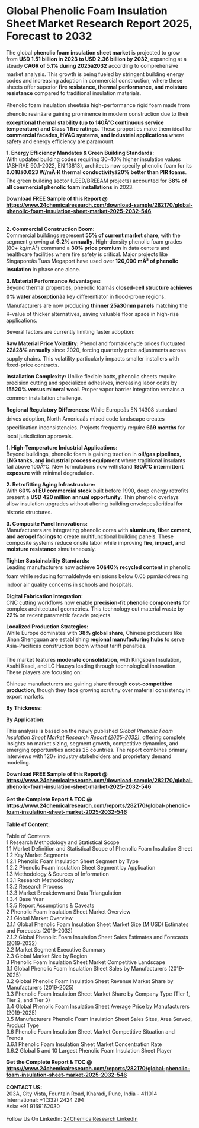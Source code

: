 <h1>Global Phenolic Foam Insulation Sheet Market Research Report 2025, Forecast to 2032</h1><p>The global <strong>phenolic foam insulation sheet market</strong> is projected to grow from <strong>USD 1.51 billion in 2023 to USD 2.36 billion by 2032</strong>, expanding at a steady <strong>CAGR of 5.1% during 2025â2032</strong> according to comprehensive market analysis. This growth is being fueled by stringent building energy codes and increasing adoption in commercial construction, where these sheets offer superior <strong>fire resistance, thermal performance, and moisture resistance</strong> compared to traditional insulation materials.</p><p>Phenolic foam insulation sheetsâa high-performance rigid foam made from phenolic resinâare gaining prominence in modern construction due to their <strong>exceptional thermal stability (up to 140Â°C continuous service temperature) and Class 1 fire ratings</strong>. These properties make them ideal for <strong>commercial facades, HVAC systems, and industrial applications</strong> where safety and energy efficiency are paramount.</p><p><strong>1. Energy Efficiency Mandates &amp; Green Building Standards:</strong><br>
With updated building codes requiring 30-40% higher insulation values (ASHRAE 90.1-2022, EN 13813), architects now specify phenolic foam for its <strong>0.018â0.023 W/mÂ·K thermal conductivityâ20% better than PIR foams</strong>. The green building sector (LEED/BREEAM projects) accounted for <strong>38% of all commercial phenolic foam installations</strong> in 2023.</p><div><b>Download FREE Sample of this Report @ 
            <a href="https://www.24chemicalresearch.com/download-sample/282170/global-phenolic-foam-insulation-sheet-market-2025-2032-546">
            https://www.24chemicalresearch.com/download-sample/282170/global-phenolic-foam-insulation-sheet-market-2025-2032-546</a></b></div><br><p><strong>2. Commercial Construction Boom:</strong><br>
Commercial buildings represent <strong>55% of current market share</strong>, with the segment growing at <strong>6.2% annually</strong>. High-density phenolic foam grades (80+ kg/mÂ³) command a <strong>30% price premium</strong> in data centers and healthcare facilities where fire safety is critical. Major projects like Singaporeâs Tuas Megaport have used over <strong>120,000 mÂ² of phenolic insulation</strong> in phase one alone.</p><p><strong>3. Material Performance Advantages:</strong><br>
Beyond thermal properties, phenolic foamâs <strong>closed-cell structure achieves 0% water absorption</strong>âa key differentiator in flood-prone regions. Manufacturers are now producing <strong>thinner 25â30mm panels</strong> matching the R-value of thicker alternatives, saving valuable floor space in high-rise applications.</p><p>Several factors are currently limiting faster adoption:</p><p><strong>Raw Material Price Volatility:</strong> Phenol and formaldehyde prices fluctuated <strong>22â28% annually</strong> since 2020, forcing quarterly price adjustments across supply chains. This volatility particularly impacts smaller installers with fixed-price contracts.</p><p><strong>Installation Complexity:</strong> Unlike flexible batts, phenolic sheets require precision cutting and specialized adhesives, increasing labor costs by <strong>15â20% versus mineral wool</strong>. Proper vapor barrier integration remains a common installation challenge.</p><p><strong>Regional Regulatory Differences:</strong> While Europeâs EN 14308 standard drives adoption, North Americaâs mixed code landscape creates specification inconsistencies. Projects frequently require <strong>6â9 months</strong> for local jurisdiction approvals.</p><p><strong>1. High-Temperature Industrial Applications:</strong><br>
Beyond buildings, phenolic foam is gaining traction in <strong>oil/gas pipelines, LNG tanks, and industrial process equipment</strong> where traditional insulants fail above 100Â°C. New formulations now withstand <strong>180Â°C intermittent exposure</strong> with minimal degradation.</p><p><strong>2. Retrofitting Aging Infrastructure:</strong><br>
With <strong>60% of EU commercial stock</strong> built before 1990, deep energy retrofits present a <strong>USD 420 million annual opportunity</strong>. Thin phenolic overlays allow insulation upgrades without altering building envelopesâcritical for historic structures.</p><p><strong>3. Composite Panel Innovations:</strong><br>
Manufacturers are integrating phenolic cores with <strong>aluminum, fiber cement, and aerogel facings</strong> to create multifunctional building panels. These composite systems reduce onsite labor while improving <strong>fire, impact, and moisture resistance</strong> simultaneously.</p><p><strong>Tighter Sustainability Standards:</strong><br>
	Leading manufacturers now achieve <strong>30â40% recycled content</strong> in phenolic foam while reducing formaldehyde emissions below 0.05 ppmâaddressing indoor air quality concerns in schools and hospitals.</p><p><strong>Digital Fabrication Integration:</strong><br>
	CNC cutting workflows now enable <strong>precision-fit phenolic components</strong> for complex architectural geometries. This technology cut material waste by <strong>22%</strong> on recent parametric facade projects.</p><p><strong>Localized Production Strategies:</strong><br>
	While Europe dominates with <strong>38% global share</strong>, Chinese producers like Jinan Shengquan are establishing <strong>regional manufacturing hubs</strong> to serve Asia-Pacificâs construction boom without tariff penalties.</p><p>The market features <strong>moderate consolidation</strong>, with Kingspan Insulation, Asahi Kasei, and LG Hausys leading through technological innovation. These players are focusing on:</p><p>Chinese manufacturers are gaining share through <strong>cost-competitive production</strong>, though they face growing scrutiny over material consistency in export markets.</p><p><strong>By Thickness:</strong></p><p><strong>By Application:</strong></p><p>This analysis is based on the newly published <em>Global Phenolic Foam Insulation Sheet Market Research Report (2025-2032)</em>, offering complete insights on market sizing, segment growth, competitive dynamics, and emerging opportunities across 25 countries. The report combines primary interviews with 120+ industry stakeholders and proprietary demand modeling.</p><div><b>Download FREE Sample of this Report @ 
            <a href="https://www.24chemicalresearch.com/download-sample/282170/global-phenolic-foam-insulation-sheet-market-2025-2032-546">
            https://www.24chemicalresearch.com/download-sample/282170/global-phenolic-foam-insulation-sheet-market-2025-2032-546</a></b></div><br><div><b>Get the Complete Report & TOC @ 
            <a href="https://www.24chemicalresearch.com/reports/282170/global-phenolic-foam-insulation-sheet-market-2025-2032-546">
            https://www.24chemicalresearch.com/reports/282170/global-phenolic-foam-insulation-sheet-market-2025-2032-546</a></b></div><br>
            <b>Table of Content:</b><p>Table of Contents<br />
1 Research Methodology and Statistical Scope<br />
1.1 Market Definition and Statistical Scope of Phenolic Foam Insulation Sheet<br />
1.2 Key Market Segments<br />
1.2.1 Phenolic Foam Insulation Sheet Segment by Type<br />
1.2.2 Phenolic Foam Insulation Sheet Segment by Application<br />
1.3 Methodology & Sources of Information<br />
1.3.1 Research Methodology<br />
1.3.2 Research Process<br />
1.3.3 Market Breakdown and Data Triangulation<br />
1.3.4 Base Year<br />
1.3.5 Report Assumptions & Caveats<br />
2 Phenolic Foam Insulation Sheet Market Overview<br />
2.1 Global Market Overview<br />
2.1.1 Global Phenolic Foam Insulation Sheet Market Size (M USD) Estimates and Forecasts (2019-2032)<br />
2.1.2 Global Phenolic Foam Insulation Sheet Sales Estimates and Forecasts (2019-2032)<br />
2.2 Market Segment Executive Summary<br />
2.3 Global Market Size by Region<br />
3 Phenolic Foam Insulation Sheet Market Competitive Landscape<br />
3.1 Global Phenolic Foam Insulation Sheet Sales by Manufacturers (2019-2025)<br />
3.2 Global Phenolic Foam Insulation Sheet Revenue Market Share by Manufacturers (2019-2025)<br />
3.3 Phenolic Foam Insulation Sheet Market Share by Company Type (Tier 1, Tier 2, and Tier 3)<br />
3.4 Global Phenolic Foam Insulation Sheet Average Price by Manufacturers (2019-2025)<br />
3.5 Manufacturers Phenolic Foam Insulation Sheet Sales Sites, Area Served, Product Type<br />
3.6 Phenolic Foam Insulation Sheet Market Competitive Situation and Trends<br />
3.6.1 Phenolic Foam Insulation Sheet Market Concentration Rate<br />
3.6.2 Global 5 and 10 Largest Phenolic Foam Insulation Sheet Player</p><div><b>Get the Complete Report & TOC @ 
            <a href="https://www.24chemicalresearch.com/reports/282170/global-phenolic-foam-insulation-sheet-market-2025-2032-546">
            https://www.24chemicalresearch.com/reports/282170/global-phenolic-foam-insulation-sheet-market-2025-2032-546</a></b></div><br><b>CONTACT US:</b><br>
            203A, City Vista, Fountain Road, Kharadi, Pune, India - 411014<br>
            International: +1(332) 2424 294<br>
            Asia: +91 9169162030 <br><br>
            Follow Us On LinkedIn: <a href="https://www.linkedin.com/company/24chemicalresearch/">24ChemicalResearch LinkedIn</a>